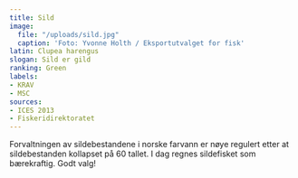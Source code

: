 ```yaml
---
title: Sild
image:
  file: "/uploads/sild.jpg"
  caption: 'Foto: Yvonne Holth / Eksportutvalget for fisk'
latin: Clupea harengus
slogan: Sild er gild
ranking: Green
labels:
- KRAV
- MSC
sources:
- ICES 2013
- Fiskeridirektoratet
---
```


Forvaltningen av sildebestandene i norske farvann er nøye regulert etter at sildebestanden kollapset på 60 tallet. I dag regnes sildefisket som bærekraftig. Godt valg!